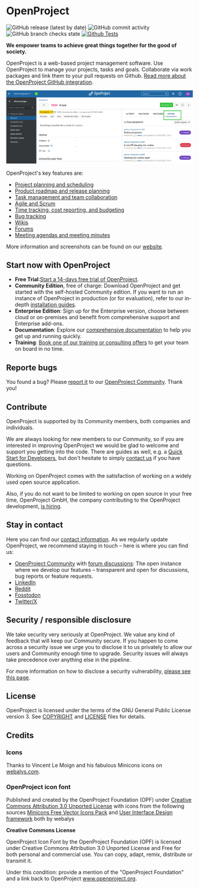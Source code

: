 # OpenProject
![GitHub release (latest by date)](https://img.shields.io/github/v/release/opf/openproject)
![GitHub commit activity](https://img.shields.io/github/commit-activity/m/opf/openproject)
![GitHub branch checks state](https://img.shields.io/github/checks-status/opf/openproject/dev)
[![Github Tests](https://github.com/opf/openproject/actions/workflows/test-core.yml/badge.svg?branch=dev)](https://github.com/opf/openproject/actions/workflows/test-core.yml)

**We empower teams to achieve great things together for the good of society.**

OpenProject is a web-based project management software. Use OpenProject to manage your projects, tasks and goals. Collaborate via work packages and link them to your pull requests on Github. [Read more about the OpenProject GitHub integration](https://www.openproject.org/docs/system-admin-guide/integrations/github-integration/).

![Screenshot of OpenProject, showing the GitHub tab on a work package](GitHub-tab.png)

OpenProject's key features are:

* [Project planning and scheduling](https://www.openproject.org/collaboration-software-features/#project-planning)
* [Product roadmap and release planning](https://www.openproject.org/collaboration-software-features/#product-management)
* [Task management and team collaboration](https://www.openproject.org/collaboration-software-features/#task-management)
* [Agile and Scrum](https://www.openproject.org/collaboration-software-features/#agile-scrum)
* [Time tracking, cost reporting, and budgeting](https://www.openproject.org/collaboration-software-features/#time-tracking)
* [Bug tracking](https://www.openproject.org/collaboration-software-features/#bug-tracking)
* [Wikis](https://www.openproject.org/docs/user-guide/wysiwyg/)
* [Forums](https://www.openproject.org/docs/user-guide/forums/)
* [Meeting agendas and meeting minutes](https://www.openproject.org/docs/user-guide/meetings/)

More information and screenshots can be found on our [website](https://www.openproject.org).

## Start now with OpenProject

- **Free Trial**:[Start a 14-days free trial of OpenProject](https://start.openproject.com/).
- **Community Edition**, free of charge: Download OpenProject and get started with the self-hosted Community edition. If you want to run an instance of OpenProject in production (or for evaluation), refer to our in-depth [installation guides](https://www.openproject.org/download-and-installation/).
- **Enterprise Edition**: Sign up for the Enterprise version, choose between cloud or on-premises and benefit from comprehensive support and Enterprise add-ons.
- **Documentation**: Explore our [comprehensive documentation](https://www.openproject.org/docs/) to help you get up and running quickly.
- **Training**: [Book one of our training or consulting offers](https://www.openproject.org/training-and-consulting/#training-signup) to get your team on board in no time.

## Reporte bugs

You found a bug? Please [report it](https://www.openproject.org/docs/development/report-a-bug/) to our [OpenProject Community](https://community.openproject.org/projects/openproject). Thank you!

## Contribute

OpenProject is supported by its Community members, both companies and individuals.

We are always looking for new members to our Community, so if you are interested in improving OpenProject we would be glad to welcome and support you getting into the code. There are guides as well, e.g. a [Quick Start for Developers](https://www.openproject.org/development/setting-up-development-environment/), but don't hesitate to simply [contact us](https://www.openproject.org/contact) if you have questions.

Working on OpenProject comes with the satisfaction of working on a widely used open source application.

Also, if you do not want to be limited to working on open source in your free time, OpenProject GmbH, the company contributing to the OpenProject development, [is hiring](https://www.openproject.org/career/).


## Stay in contact

Here you can find our [contact information](https://www.openproject.org/contact/). As we regularly update OpenProject, we recommend staying in touch – here is where you can find us:

- [OpenProject Community](https://www.openproject.org/blog/community-instance/) with [forum discussions](https://community.openproject.org/projects/openproject/forums): The open instance where we develop our features – transparent and open for discussions, bug reports or feature requests.
- [LinkedIn](https://www.linkedin.com/company/18706985)
- [Reddit](https://www.reddit.com/r/openproject/)
- [Fosstodon](https://fosstodon.org/@openproject)
- [Twitter/X](https://twitter.com/openproject)

## Security / responsible disclosure

We take security very seriously at OpenProject. We value any kind of feedback that
will keep our Community secure. If you happen to come across a security issue we urge
you to disclose it to us privately to allow our users and Community enough time to
upgrade. Security issues will always take precedence over anything else in the pipeline.

For more information on how to disclose a security vulnerability, [please see this page](docs/security-and-privacy/statement-on-security/README.md).

## License

OpenProject is licensed under the terms of the GNU General Public License version 3.
See [COPYRIGHT](COPYRIGHT) and [LICENSE](LICENSE) files for details.

## Credits

### Icons

Thanks to Vincent Le Moign and his fabulous Minicons icons on [webalys.com](http://www.webalys.com/minicons/icons-free-pack.php).

### OpenProject icon font

Published and created by the OpenProject Foundation (OPF) under [Creative Commons Attribution 3.0 Unported License](http://creativecommons.org/licenses/by/3.0/)
with icons from the following sources
[Minicons Free Vector Icons Pack](http://www.webalys.com/minicons) and
[User Interface Design framework](http://www.webalys.com/design-interface-application-framework.php) both by webalys

**Creative Commons License**

OpenProject Icon Font by the OpenProject Foundation (OPF) is licensed under Creative Commons Attribution 3.0 Unported License
and Free for both personal and commercial use. You can copy, adapt, remix, distribute or transmit it.

Under this condition: provide a mention of the "OpenProject Foundation" and a link back to OpenProject www.openproject.org.
